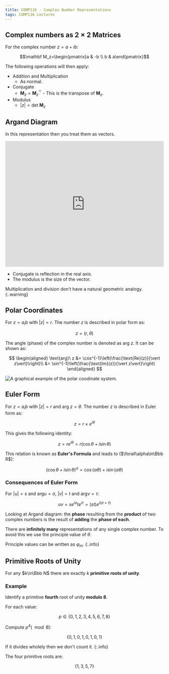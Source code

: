 ```yaml
---
title: COMP116 - Complex Number Representations
tags: COMP116 Lectures
---
```

## Complex numbers as $2\times 2$ Matrices
For the complex number $z=a+ib$:

$$\mathbf M_z=\begin{pmatrix}a & -b \\ b & a\end{pmatrix}$$

The following operations will then apply:

* Addition and Multiplication
	* As normal.
* Conjugate
	* $\mathbf M_{\bar z}=\mathbf M_z^\top$	- This is the transpose of $\mathbf M_z$.
* Modulus
	* $\vert z\vert=\text{det }\mathbf M_z$
	
## Argand Diagram
In this representation then you treat them as vectors.

<iframe src="https://www.desmos.com/calculator/klm4mfhgwc?embed" width="100%" height="400px" frameborder="0"></iframe>

* Conjugate is reflection in the real axis.
* The modulus is the size of the vector.

Multiplication and division don't have a natural geometric analogy.
{:.warning}

## Polar Coordinates
For $z=a_ib$ with $\vert z\vert=r$. The number $z$ is described in polar form as:

$$z=(r,\theta)$$

The angle (phase) of the complex number is denoted as $\text{arg}\ z$. It can be shown as:

$$
\begin{aligned}
\text{arg}\ z &= \cos^{-1}\left(\frac{\text{Re}(z)}{\vert z\vert}\right)\\
&= \sin^{-1}\left(\frac{\text{Im}(z)}{\vert z\vert}\right)
\end{aligned}
$$

![A graphical example of the polar coodinate system.]({{site.baseurl}}/assets/comp116/lectures/2021-03-01-2.svg)

## Euler Form
For $z=a_ib$ with $\vert z\vert=r$ and $\text{arg}\ z=\theta$. The number $z$ is described in Euler form as:

$$z=r\times e^{i\theta}$$

This gives the following identity:

$$z=re^{i\theta}=r(\cos\theta+i\sin\theta)$$

This relation is known as **Euler's Formula** and leads to ($\forall\alpha\in\Bbb R$):

$$(\cos\theta+i\sin\theta)^\alpha=\cos(\alpha\theta)+i\sin(\alpha\theta)$$

### Consequences of Euler Form
For $\vert u \vert = s$ and $\text{arg} u=\sigma$, $\vert v\vert=t$ and $\text{arg}v=\tau$:

$$uv = se^{i\sigma}te^{i\tau}=(st)e^{i(\sigma+\tau)}$$

Looking at Argand diagram: the **phase** resulting from the **product** of two complex numbers is the result of **adding** the **phase of each**.

There are **infinitely many** representations of any single complex number. To avoid this we use the principle value of $\theta$.

Principle values can be written as $\varphi_m$.
{:.info}

## Primitive Roots of Unity
For any $k\in\Bbb N$ there are exactly $k$ **primitive roots of unity**.

### Example
Identify a primitive **fourth** root of unity **modulo 8**.

For each value:

$$p\in\{0,1,2,3,4,5,6,7,8\}$$

Compute $p^4(\mod 8)$:

$$\{0,1,0,1,0,1,0,1\}$$

If it divides wholely then we don't count it.
{:.info}

The four primitive roots are:

$$\{1,3,5,7\}$$

